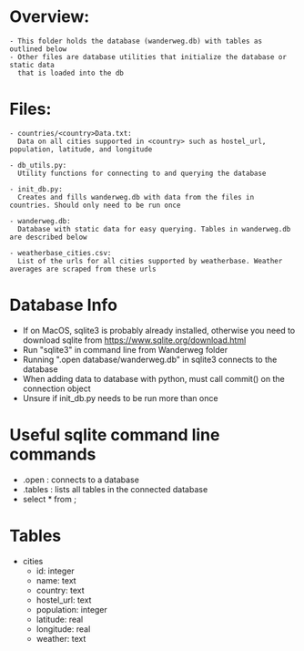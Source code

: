 # Overview:
	- This folder holds the database (wanderweg.db) with tables as outlined below
	- Other files are database utilities that initialize the database or static data
	  that is loaded into the db

# Files:
	- countries/<country>Data.txt:
	  Data on all cities supported in <country> such as hostel_url, population, latitude, and longitude

	- db_utils.py:
	  Utility functions for connecting to and querying the database

	- init_db.py:
	  Creates and fills wanderweg.db with data from the files in countries. Should only need to be run once

	- wanderweg.db:
	  Database with static data for easy querying. Tables in wanderweg.db are described below
	
	- weatherbase_cities.csv:
	  List of the urls for all cities supported by weatherbase. Weather averages are scraped from these urls

# Database Info

- If on MacOS, sqlite3 is probably already installed, otherwise you need to download sqlite from https://www.sqlite.org/download.html
- Run "sqlite3" in command line from Wanderweg folder
- Running ".open database/wanderweg.db" in sqlite3 connects to the database
- When adding data to database with python, must call commit() on the connection object
- Unsure if init_db.py needs to be run more than once

# Useful sqlite command line commands
- .open : connects to a database
- .tables : lists all tables in the connected database
- select * from <database>;

# Tables
- cities
	- id: integer
	- name: text
	- country: text
	- hostel_url: text
	- population: integer
	- latitude: real
	- longitude: real
	- weather: text

